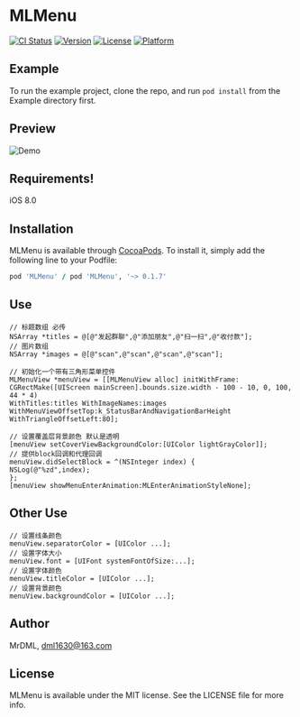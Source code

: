 # MLMenu

[![CI Status](http://img.shields.io/travis/MrDML/MLMenu.svg?style=flat)](https://travis-ci.org/MrDML/MLMenu)
[![Version](https://img.shields.io/cocoapods/v/MLMenu.svg?style=flat)](http://cocoapods.org/pods/MLMenu)
[![License](https://img.shields.io/cocoapods/l/MLMenu.svg?style=flat)](http://cocoapods.org/pods/MLMenu)
[![Platform](https://img.shields.io/cocoapods/p/MLMenu.svg?style=flat)](http://cocoapods.org/pods/MLMenu)

## Example

To run the example project, clone the repo, and run `pod install` from the Example directory first.

## Preview
![Demo](https://github.com/MrDML/MLMenu/blob/master/MLMenu.gif)

## Requirements!
iOS 8.0
## Installation

MLMenu is available through [CocoaPods](http://cocoapods.org). To install
it, simply add the following line to your Podfile:

```ruby
pod 'MLMenu' / pod 'MLMenu', '~> 0.1.7'
```
## Use

```````````
// 标题数组 必传
NSArray *titles = @[@"发起群聊",@"添加朋友",@"扫一扫",@"收付款"];
// 图片数组
NSArray *images = @[@"scan",@"scan",@"scan",@"scan"];

// 初始化一个带有三角形菜单控件
MLMenuView *menuView = [[MLMenuView alloc] initWithFrame:
CGRectMake([UIScreen mainScreen].bounds.size.width - 100 - 10, 0, 100, 44 * 4)
WithTitles:titles WithImageNames:images
WithMenuViewOffsetTop:k_StatusBarAndNavigationBarHeight
WithTriangleOffsetLeft:80];

// 设置覆盖层背景颜色 默认是透明
[menuView setCoverViewBackgroundColor:[UIColor lightGrayColor]];
// 提供block回调和代理回调
menuView.didSelectBlock = ^(NSInteger index) {
NSLog(@"%zd",index);
};
[menuView showMenuEnterAnimation:MLEnterAnimationStyleNone];
```````````

## Other Use

`````
// 设置线条颜色
menuView.separatorColor = [UIColor ...];
// 设置字体大小
menuView.font = [UIFont systemFontOfSize:...];
// 设置字体颜色
menuView.titleColor = [UIColor ...];
// 设置背景颜色
menuView.backgroundColor = [UIColor ...];

`````

## Author

MrDML, dml1630@163.com

## License

MLMenu is available under the MIT license. See the LICENSE file for more info.

